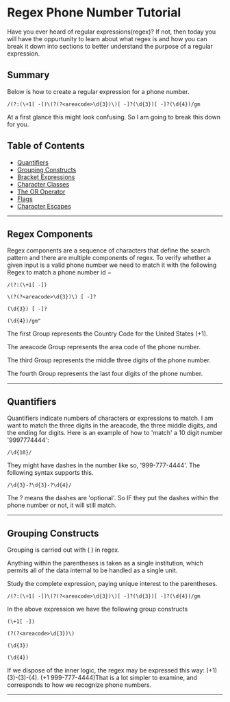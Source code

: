 # Regex Phone Number Tutorial

Have you ever heard of regular expressions(regex)? If not, then today you will have the oppurtunity to learn about what regex is and how you can break it down into sections to better understand the purpose of a regular expression.

## Summary

Below is how to create a regular expression for a phone number.
```
/(?:(\+1[ -])\(?(?<areacode>\d{3})\)[ -]?(\d{3})[ -]?(\d{4})/gm
```
At a first glance this might look confusing. So I am going to break this down for you.

## Table of Contents

- [Quantifiers](#quantifiers)
- [Grouping Constructs](#grouping-constructs)
- [Bracket Expressions](#bracket-expressions)
- [Character Classes](#character-classes)
- [The OR Operator](#the-or-operator)
- [Flags](#flags)
- [Character Escapes](#character-escapes)

---

## Regex Components

Regex components are a sequence of characters that define the search pattern and there are multiple components of regex. To verify whether a given input is a valid phone number we need to match it with the following Regex to match a phone number id − 
```
/(?:(\+1[ -])

\(?(?<areacode>\d{3})\) [ -]?

(\d{3}) [ -]?

(\d{4})/gm"
```
The first Group represents the Country Code for the United States (+1).

The areacode Group represents the area code of the phone number.

The third Group represents the middle three digits of the phone number.

The fourth Group represents the last four digits of the phone number.

---

## Quantifiers

Quantifiers indicate numbers of characters or expressions to match.
I am want to match the three digits in the areacode, the three middle digits, and the ending for digits.
Here is an example of how to 'match' a 10 digit number '9997774444':

```
/\d{10}/
```

They might have dashes in the number like so, '999-777-4444'.
The following syntax supports this.

```
/\d{3}-?\d{3}-?\d{4}/
```

The ? means the dashes are 'optional'. So IF they put the dashes within the phone number or not, it will still match.

---
## Grouping Constructs

Grouping is carried out with ( ) in regex.

Anything within the parentheses is taken as a single institution, which permits all of the data internal to be handled as a single unit.

Study the complete expression, paying unique interest to the parentheses.

```
/(?:(\+1[ -])\(?(?<areacode>\d{3})\)[ -]?(\d{3})[ -]?(\d{4})/gm
```

In the above expression we have the following group constructs

```
(\+1[ -]) 

(?(?<areacode>\d{3})\) 

(\d{3})

(\d{4})
```

If we dispose of the inner logic, the regex may be expressed this way: (+1) (3)-(3)-(4). (+1 999-777-4444)That is a lot simpler to examine, and corresponds to how we recognize phone numbers.

---
